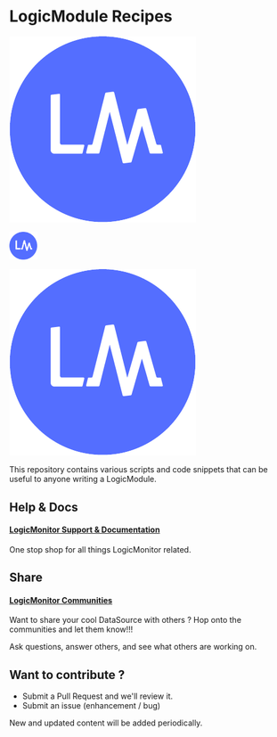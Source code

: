 # LogicModule Recipes

![text](https://github.com/logicmonitor/monitoring-recipes/blob/master/LM_Logo.png)

<img src="https://github.com/logicmonitor/monitoring-recipes/blob/master/LM_Logo.png" width="10%">

![Logo](https://github.com/logicmonitor/monitoring-recipes/blob/master/LM_Logo.png) <!-- .element height="20%" width="20%" -->

This repository contains various scripts and code snippets that can be useful to anyone writing a LogicModule.

## Help & Docs
#### [LogicMonitor Support & Documentation](https://www.logicmonitor.com/support/)
One stop shop for all things LogicMonitor related.

## Share
#### [LogicMonitor Communities](https://communities.logicmonitor.com/)
Want to share your cool DataSource with others ? Hop onto the communities and let them know!!!

Ask questions, answer others, and see what others are working on.

## Want to contribute ?

 * Submit a Pull Request and we'll review it.
 * Submit an issue (enhancement / bug)

New and updated content will be added periodically.
